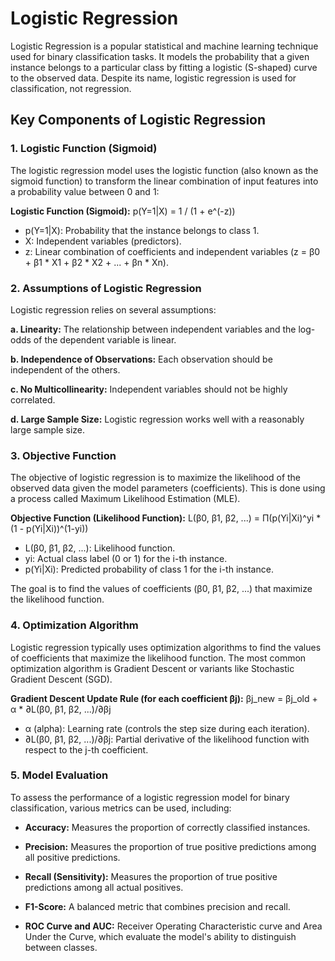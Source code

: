 # Logistic Regression

Logistic Regression is a popular statistical and machine learning technique used for binary classification tasks. It models the probability that a given instance belongs to a particular class by fitting a logistic (S-shaped) curve to the observed data. Despite its name, logistic regression is used for classification, not regression.

## Key Components of Logistic Regression

### 1. Logistic Function (Sigmoid)
The logistic regression model uses the logistic function (also known as the sigmoid function) to transform the linear combination of input features into a probability value between 0 and 1:

**Logistic Function (Sigmoid):**
p(Y=1|X) = 1 / (1 + e^(-z))

- p(Y=1|X): Probability that the instance belongs to class 1.
- X: Independent variables (predictors).
- z: Linear combination of coefficients and independent variables (z = β0 + β1 * X1 + β2 * X2 + ... + βn * Xn).

### 2. Assumptions of Logistic Regression

Logistic regression relies on several assumptions:

**a. Linearity:** The relationship between independent variables and the log-odds of the dependent variable is linear.

**b. Independence of Observations:** Each observation should be independent of the others.

**c. No Multicollinearity:** Independent variables should not be highly correlated.

**d. Large Sample Size:** Logistic regression works well with a reasonably large sample size.

### 3. Objective Function

The objective of logistic regression is to maximize the likelihood of the observed data given the model parameters (coefficients). This is done using a process called Maximum Likelihood Estimation (MLE).

**Objective Function (Likelihood Function):**
L(β0, β1, β2, ...) = Π(p(Yi|Xi)^yi * (1 - p(Yi|Xi))^(1-yi))

- L(β0, β1, β2, ...): Likelihood function.
- yi: Actual class label (0 or 1) for the i-th instance.
- p(Yi|Xi): Predicted probability of class 1 for the i-th instance.

The goal is to find the values of coefficients (β0, β1, β2, ...) that maximize the likelihood function.

### 4. Optimization Algorithm

Logistic regression typically uses optimization algorithms to find the values of coefficients that maximize the likelihood function. The most common optimization algorithm is Gradient Descent or variants like Stochastic Gradient Descent (SGD).

**Gradient Descent Update Rule (for each coefficient βj):**
βj_new = βj_old + α * ∂L(β0, β1, β2, ...)/∂βj

- α (alpha): Learning rate (controls the step size during each iteration).
- ∂L(β0, β1, β2, ...)/∂βj: Partial derivative of the likelihood function with respect to the j-th coefficient.

### 5. Model Evaluation

To assess the performance of a logistic regression model for binary classification, various metrics can be used, including:

- **Accuracy:** Measures the proportion of correctly classified instances.

- **Precision:** Measures the proportion of true positive predictions among all positive predictions.

- **Recall (Sensitivity):** Measures the proportion of true positive predictions among all actual positives.

- **F1-Score:** A balanced metric that combines precision and recall.

- **ROC Curve and AUC:** Receiver Operating Characteristic curve and Area Under the Curve, which evaluate the model's ability to distinguish between classes.
